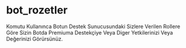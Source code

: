 # bot_rozetler
Komutu Kullanınca Botun Destek Sunucusundaki Sizlere Verilen Rollere Göre Sizin Botda Premiuma Destekçiye Veya Diger Yetkilerinizi Veya Değerinizi Görürsünüz.
